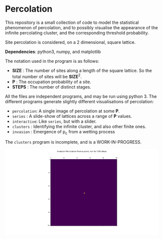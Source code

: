 Percolation
===========

This repository is a small collection of code to model the statistical phenomenon of percolation, and to possibly visualise the appearance of the infinite percolating cluster, and the corresponding threshold probability.

Site percolation is considered, on a 2 dimensional, square lattice.

**Dependencies**: python3, numpy, and matplotlib

The notation used in the program is as follows:

 * **SIZE** : The number of sites along a length of the square lattice. So the total number of sites will be **SIZE**<sup>2</sup>.
 * **P** : The occupation probability of a site.
 * **STEPS** : The number of distinct stages.


All the files are independent programs, and may be run using python 3. The different programs generate slightly different visualisations of percolation:

 * `percolation`: A single image of percolation at some **P**.
 * `series`     : A slide-show of lattices across a range of **P** values.
 * `interactive`: Like `series`, but with a slider.
 * `clusters`   : Identifying the infinite cluster, and also other finite ones.
 * `invasion`   : Emergence of p<sub>c</sub> from a wetting process

The `clusters` program is incomplete, and is a WORK-IN-PROGRESS.

![](./invasion-percolation_point.gif)
